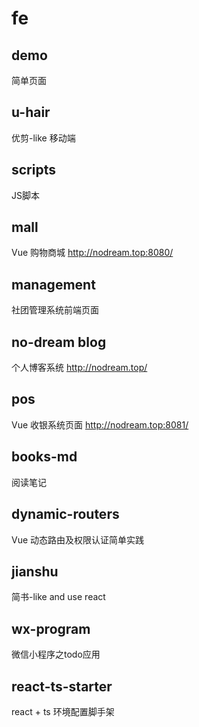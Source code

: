 <!--
 * @Description: 
 * @Author: Pokkio
 * @Date: 2021-02-17 22:59:42
 * @LastEditTime: 2021-02-17 23:07:17
 * @LastEditors: Pokkio
-->
# fe

## demo
简单页面

## u-hair
优剪-like 移动端

## scripts
JS脚本

## mall
Vue 购物商城
http://nodream.top:8080/

## management
社团管理系统前端页面

## no-dream blog
个人博客系统
http://nodream.top/

## pos
Vue 收银系统页面
http://nodream.top:8081/

## books-md
阅读笔记

## dynamic-routers
Vue 动态路由及权限认证简单实践

## jianshu
简书-like and use react

## wx-program
微信小程序之todo应用

## react-ts-starter
react + ts 环境配置脚手架